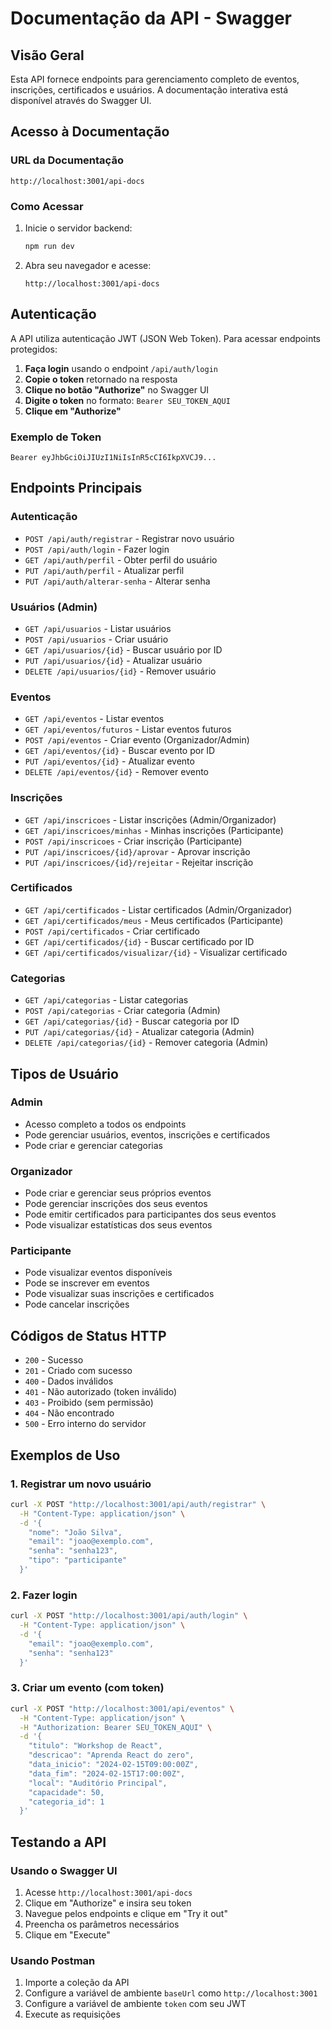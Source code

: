 # Documentação da API - Swagger

## Visão Geral

Esta API fornece endpoints para gerenciamento completo de eventos, inscrições, certificados e usuários. A documentação interativa está disponível através do Swagger UI.

## Acesso à Documentação

### URL da Documentação
```
http://localhost:3001/api-docs
```

### Como Acessar
1. Inicie o servidor backend:
   ```bash
   npm run dev
   ```

2. Abra seu navegador e acesse:
   ```
   http://localhost:3001/api-docs
   ```

## Autenticação

A API utiliza autenticação JWT (JSON Web Token). Para acessar endpoints protegidos:

1. **Faça login** usando o endpoint `/api/auth/login`
2. **Copie o token** retornado na resposta
3. **Clique no botão "Authorize"** no Swagger UI
4. **Digite o token** no formato: `Bearer SEU_TOKEN_AQUI`
5. **Clique em "Authorize"**

### Exemplo de Token
```
Bearer eyJhbGciOiJIUzI1NiIsInR5cCI6IkpXVCJ9...
```

## Endpoints Principais

### Autenticação
- `POST /api/auth/registrar` - Registrar novo usuário
- `POST /api/auth/login` - Fazer login
- `GET /api/auth/perfil` - Obter perfil do usuário
- `PUT /api/auth/perfil` - Atualizar perfil
- `PUT /api/auth/alterar-senha` - Alterar senha

### Usuários (Admin)
- `GET /api/usuarios` - Listar usuários
- `POST /api/usuarios` - Criar usuário
- `GET /api/usuarios/{id}` - Buscar usuário por ID
- `PUT /api/usuarios/{id}` - Atualizar usuário
- `DELETE /api/usuarios/{id}` - Remover usuário

### Eventos
- `GET /api/eventos` - Listar eventos
- `GET /api/eventos/futuros` - Listar eventos futuros
- `POST /api/eventos` - Criar evento (Organizador/Admin)
- `GET /api/eventos/{id}` - Buscar evento por ID
- `PUT /api/eventos/{id}` - Atualizar evento
- `DELETE /api/eventos/{id}` - Remover evento

### Inscrições
- `GET /api/inscricoes` - Listar inscrições (Admin/Organizador)
- `GET /api/inscricoes/minhas` - Minhas inscrições (Participante)
- `POST /api/inscricoes` - Criar inscrição (Participante)
- `PUT /api/inscricoes/{id}/aprovar` - Aprovar inscrição
- `PUT /api/inscricoes/{id}/rejeitar` - Rejeitar inscrição

### Certificados
- `GET /api/certificados` - Listar certificados (Admin/Organizador)
- `GET /api/certificados/meus` - Meus certificados (Participante)
- `POST /api/certificados` - Criar certificado
- `GET /api/certificados/{id}` - Buscar certificado por ID
- `GET /api/certificados/visualizar/{id}` - Visualizar certificado

### Categorias
- `GET /api/categorias` - Listar categorias
- `POST /api/categorias` - Criar categoria (Admin)
- `GET /api/categorias/{id}` - Buscar categoria por ID
- `PUT /api/categorias/{id}` - Atualizar categoria (Admin)
- `DELETE /api/categorias/{id}` - Remover categoria (Admin)

## Tipos de Usuário

### Admin
- Acesso completo a todos os endpoints
- Pode gerenciar usuários, eventos, inscrições e certificados
- Pode criar e gerenciar categorias

### Organizador
- Pode criar e gerenciar seus próprios eventos
- Pode gerenciar inscrições dos seus eventos
- Pode emitir certificados para participantes dos seus eventos
- Pode visualizar estatísticas dos seus eventos

### Participante
- Pode visualizar eventos disponíveis
- Pode se inscrever em eventos
- Pode visualizar suas inscrições e certificados
- Pode cancelar inscrições

## Códigos de Status HTTP

- `200` - Sucesso
- `201` - Criado com sucesso
- `400` - Dados inválidos
- `401` - Não autorizado (token inválido)
- `403` - Proibido (sem permissão)
- `404` - Não encontrado
- `500` - Erro interno do servidor

## Exemplos de Uso

### 1. Registrar um novo usuário
```bash
curl -X POST "http://localhost:3001/api/auth/registrar" \
  -H "Content-Type: application/json" \
  -d '{
    "nome": "João Silva",
    "email": "joao@exemplo.com",
    "senha": "senha123",
    "tipo": "participante"
  }'
```

### 2. Fazer login
```bash
curl -X POST "http://localhost:3001/api/auth/login" \
  -H "Content-Type: application/json" \
  -d '{
    "email": "joao@exemplo.com",
    "senha": "senha123"
  }'
```

### 3. Criar um evento (com token)
```bash
curl -X POST "http://localhost:3001/api/eventos" \
  -H "Content-Type: application/json" \
  -H "Authorization: Bearer SEU_TOKEN_AQUI" \
  -d '{
    "titulo": "Workshop de React",
    "descricao": "Aprenda React do zero",
    "data_inicio": "2024-02-15T09:00:00Z",
    "data_fim": "2024-02-15T17:00:00Z",
    "local": "Auditório Principal",
    "capacidade": 50,
    "categoria_id": 1
  }'
```

## Testando a API

### Usando o Swagger UI
1. Acesse `http://localhost:3001/api-docs`
2. Clique em "Authorize" e insira seu token
3. Navegue pelos endpoints e clique em "Try it out"
4. Preencha os parâmetros necessários
5. Clique em "Execute"

### Usando Postman
1. Importe a coleção da API
2. Configure a variável de ambiente `baseUrl` como `http://localhost:3001`
3. Configure a variável de ambiente `token` com seu JWT
4. Execute as requisições
